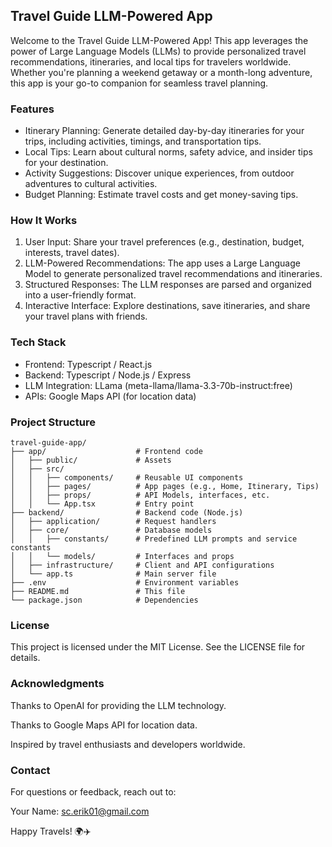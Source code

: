 ## Travel Guide LLM-Powered App
Welcome to the Travel Guide LLM-Powered App! This app leverages the power of Large Language Models (LLMs) to provide personalized travel recommendations, itineraries, and local tips for travelers worldwide. Whether you're planning a weekend getaway or a month-long adventure, this app is your go-to companion for seamless travel planning.

### Features
- Itinerary Planning: Generate detailed day-by-day itineraries for your trips, including activities, timings, and transportation tips.
- Local Tips: Learn about cultural norms, safety advice, and insider tips for your destination.
- Activity Suggestions: Discover unique experiences, from outdoor adventures to cultural activities.
- Budget Planning: Estimate travel costs and get money-saving tips.

### How It Works
1. User Input: Share your travel preferences (e.g., destination, budget, interests, travel dates).
2. LLM-Powered Recommendations: The app uses a Large Language Model to generate personalized travel recommendations and itineraries.
3. Structured Responses: The LLM responses are parsed and organized into a user-friendly format.
4. Interactive Interface: Explore destinations, save itineraries, and share your travel plans with friends.

### Tech Stack
- Frontend: Typescript / React.js
- Backend: Typescript / Node.js / Express
- LLM Integration: LLama (meta-llama/llama-3.3-70b-instruct:free)
- APIs: Google Maps API (for location data)

### Project Structure
```
travel-guide-app/
├── app/                    # Frontend code
│   ├── public/             # Assets
│   ├── src/
│   │   ├── components/     # Reusable UI components
│   │   ├── pages/          # App pages (e.g., Home, Itinerary, Tips)
│   │   ├── props/          # API Models, interfaces, etc.
│   │   └── App.tsx         # Entry point
├── backend/                # Backend code (Node.js)
│   ├── application/        # Request handlers
│   ├── core/               # Database models
│   │   ├── constants/      # Predefined LLM prompts and service constants 
│   │   └── models/         # Interfaces and props
│   ├── infrastructure/     # Client and API configurations
│   └── app.ts              # Main server file
├── .env                    # Environment variables
├── README.md               # This file
└── package.json            # Dependencies
```

### License
This project is licensed under the MIT License. See the LICENSE file for details.

### Acknowledgments
Thanks to OpenAI for providing the LLM technology.

Thanks to Google Maps API for location data.

Inspired by travel enthusiasts and developers worldwide.

### Contact
For questions or feedback, reach out to:

Your Name: sc.erik01@gmail.com

Happy Travels! 🌍✈️